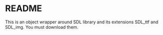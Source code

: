 # README #

This is an object wrapper around SDL library and its extensions SDL_ttf and SDL_img. You must download them.
